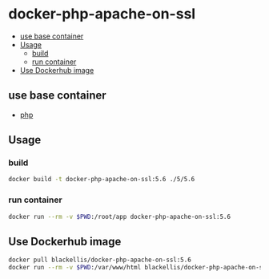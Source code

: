 # docker-php-apache-on-ssl


<!-- @import "[TOC]" {cmd="toc" depthFrom=2 depthTo=6 orderedList=false} -->
<!-- code_chunk_output -->

* [use base container](#use-base-container)
* [Usage](#usage)
	* [build](#build)
	* [run container](#run-container)
* [Use Dockerhub image](#use-dockerhub-image)

<!-- /code_chunk_output -->


## use base container

- [php](https://hub.docker.com/_/php)

## Usage

### build

```bash
docker build -t docker-php-apache-on-ssl:5.6 ./5/5.6
```

### run container

```bash
docker run --rm -v $PWD:/root/app docker-php-apache-on-ssl:5.6
```

## Use Dockerhub image

```bash
docker pull blackellis/docker-php-apache-on-ssl:5.6
docker run --rm -v $PWD:/var/www/html blackellis/docker-php-apache-on-ssl:5.6
```
